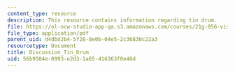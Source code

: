 ```yaml
---
content_type: resource
description: This resource contains information regarding tin drum.
file: https://ol-ocw-studio-app-qa.s3.amazonaws.com/courses/21g-056-visual-histories-german-cinema-1945-to-present-fall-2003/56b9504e0993e2d31a65416363f0e46d_MIT21G_056F03_tin_drum.pdf
file_type: application/pdf
parent_uid: d4dbd2b4-5f28-0e0b-04e5-2c36830c22a3
resourcetype: Document
title: Discussion_Tin_Drum
uid: 56b9504e-0993-e2d3-1a65-416363f0e46d
---
```

